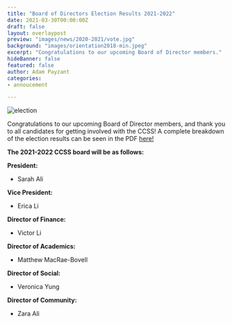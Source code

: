 ```yaml
---
title: "Board of Directors Election Results 2021-2022"
date: 2021-03-30T00:00:00Z
draft: false
layout: overlaypost
preview: "images/news/2020-2021/vote.jpg"
background: "images/orientation2018-min.jpeg"
excerpt: "Congratulations to our upcoming Board of Director members."
hideBanner: false
featured: false
author: Adam Payzant
categories:
- annoucement

---
```

![election](/ccss-website/images/news/2020-2021/vote.jpg)

Congratulations to our upcoming Board of Director members, and thank you to all candidates for getting involved with the CCSS! A complete breakdown of the election results can be seen in the PDF [here!](/pdfs/2020-2021/general_election_results.pdf)

**The 2021-2022 CCSS board will be as follows:**

**President:**
- Sarah Ali

**Vice President:**
- Erica Li

**Director of Finance:**
- Victor Li

**Director of Academics:**
- Matthew MacRae-Bovell

**Director of Social:**
- Veronica Yung

**Director of Community:**
- Zara Ali
